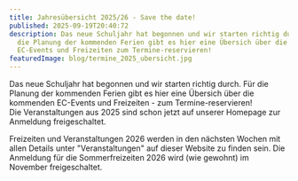 ```yaml
---
title: Jahresübersicht 2025/26 - Save the date!
published: 2025-09-19T20:40:72
description: Das neue Schuljahr hat begonnen und wir starten richtig durch. Für
  die Planung der kommenden Ferien gibt es hier eine Übersich über die kommenden
  EC-Events und Freizeiten zum Termine-reservieren!
featuredImage: blog/termine_2025_ubersicht.jpg
---
```

Das neue Schuljahr hat begonnen und wir starten richtig durch. Für die Planung der kommenden Ferien gibt es hier eine Übersich über die kommenden EC-Events und Freizeiten - zum Termine-reservieren!\
Die Veranstaltungen aus 2025 sind schon jetzt auf unserer Homepage zur Anmeldung freigeschaltet.

Freizeiten und Veranstaltungen 2026 werden in den nächsten Wochen mit allen Details unter "Veranstaltungen" auf dieser Website zu finden sein. Die Anmeldung für die Sommerfreizeiten 2026 wird (wie gewohnt) im November freigeschaltet.
